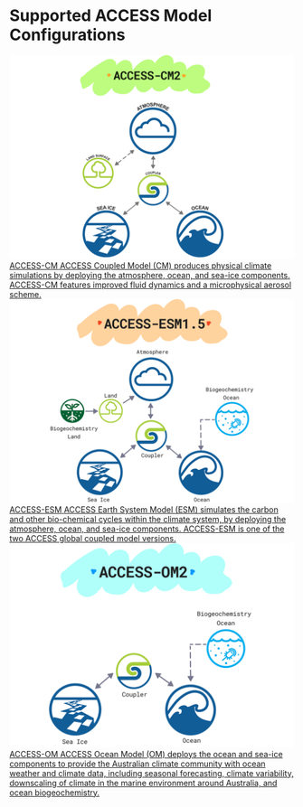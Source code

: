 # <div class="highlight-bg">Supported ACCESS Model Configurations</div>

<div class="card-container" style="flex-direction: column">
    <a href="access-cm/" class="justified rectangular-card default-text-color" style="height:15em;">
            <div class="rectangular-card-image-container">
                <img src="../../assets/model-config-logos/access-cm2-config.png" class="image-background img-cover"></img> 
            </div>
            <div class="rectangular-card-text-container">
                <span class="bold" >ACCESS-CM</span>
                <span>
                    ACCESS Coupled Model (CM) produces physical climate simulations by deploying the atmosphere, ocean, and sea-ice components. ACCESS-CM features improved fluid dynamics and a microphysical aerosol scheme.
                </span>
            </div>
    </a>
    <a href="access-esm/" class="justified rectangular-card default-text-color" style="height:15em;">
            <div class="rectangular-card-image-container">
                <img src="../../assets/model-config-logos/access-esm-config.png" class="image-background img-cover"></img> 
            </div>
            <div class="rectangular-card-text-container">
                <span class="bold" >ACCESS-ESM</span>
                <span>
                    ACCESS Earth System Model (ESM) simulates the carbon and other bio-chemical cycles within the climate system, by deploying the atmosphere, ocean, and sea-ice components. ACCESS-ESM is one of the two ACCESS global coupled model versions.
                </span>
            </div>
    </a>
    <a href="access-om/" class="justified rectangular-card default-text-color" style="height:15em;">
            <div class="rectangular-card-image-container">
                <img src="../../assets/model-config-logos/access-om2-config.png" class="image-background img-cover"></img> 
            </div>
            <div class="rectangular-card-text-container">
                <span class="bold" >ACCESS-OM</span>
                <span>
                    ACCESS Ocean Model (OM) deploys the ocean and sea-ice components to provide the Australian climate community with ocean weather and climate data, including seasonal forecasting, climate variability, downscaling of climate in the marine environment around Australia, and ocean biogeochemistry.
                </span>
            </div>
    </a>
</div>